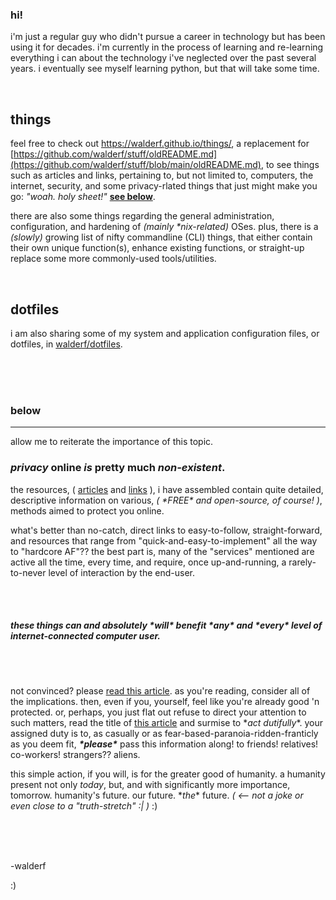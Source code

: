 ### hi!

i'm just a regular guy who didn't pursue a career in technology but has been using it for decades.  i'm currently in the process of learning and re-learning everything i can about the technology i've neglected over the past several years.  i eventually see myself learning python, but that will take some time. 

<br />

## things

feel free to check out https://walderf.github.io/things/, a replacement for [https://github.com/walderf/stuff/oldREADME.md](https://github.com/walderf/stuff/blob/main/oldREADME.md), to see things such as articles and links, pertaining to, but not limited to, computers, the internet, security, and some privacy-rlated things that just might make you go:  _"woah. holy sheet!"_ __[see below](#below)__.  

there are also some things regarding the general administration, configuration, and hardening of *(mainly \*nix-related)* OSes.  plus, there is a *(slowly)* growing list of nifty commandline (CLI) things, that either contain their own unique function(s), enhance existing functions, or straight-up replace some more commonly-used tools/utilities. 

<br />

## dotfiles

i am also sharing some of my system and application configuration files, or dotfiles, in [walderf/dotfiles](https://github.com/walderf/dotfiles). 

<br />
<br />
<br />

### below

----

allow me to reiterate the importance of this topic. 

### ***privacy*** online ***is*** pretty much ***non-existent***. 

the resources, ( [articles](https://walderf.github.io/things/articles/#privacy) and [links](https://walderf.github.io/things/links/#privacy) ), i have assembled contain quite detailed, descriptive information on various, *( \*FREE\* and open-source, of course! )*, methods aimed to protect you online.   

what's better than no-catch, direct links to easy-to-follow, straight-forward, and resources that range from "quick-and-easy-to-implement" all the way to "hardcore AF"??   the best part is, many of the "services" mentioned are active all the time, every time, and require, once up-and-running, a rarely-to-never level of interaction by the end-user.

<br />
<br />


##### these things can and absolutely \*_will_\* benefit \*__any__\* and \*__every__\* level of internet-connected computer user. 


<br />
<br />


not convinced?  please [read this article](https://www.wired.com/story/big-data-may-not-know-your-name-but-it-knows-everything-else/).  as you're reading, consider all of the implications.  then, even if you, yourself, feel like you're already good 'n protected.  or, perhaps, you just flat out refuse to direct your attention to such matters,  read the title of [this article](https://www.cnet.com/news/privacy/features/your-digital-footprint-its-bigger-than-you-realize/) and surmise to \*_act dutifully_\*.  your assigned duty is to, as casually or as fear-based-paranoia-ridden-franticly as you deem fit, ***\*please\**** pass this information along!  to friends!  relatives!  co-workers!  strangers??  aliens.


this simple action, if you will, is for the greater good of humanity.  a humanity present not only *today*, but, and with significantly more importance, tomorrow.  humanity's future.  our future.  \*_the_\* future.   *( <-- not a joke or even close to a "truth-stretch" :| )*  :)    

<br />
<br />
<br />


-walderf

:)
